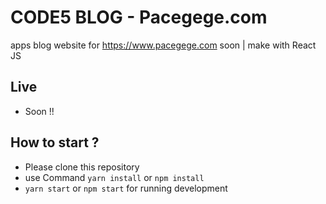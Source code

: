 # CODE5 BLOG - Pacegege.com
apps blog website for https://www.pacegege.com soon | make with React JS

## Live

+ Soon !!

## How to start ?

+ Please clone this repository
+ use Command `yarn install` or `npm install`
+ `yarn start` or `npm start` for running development
